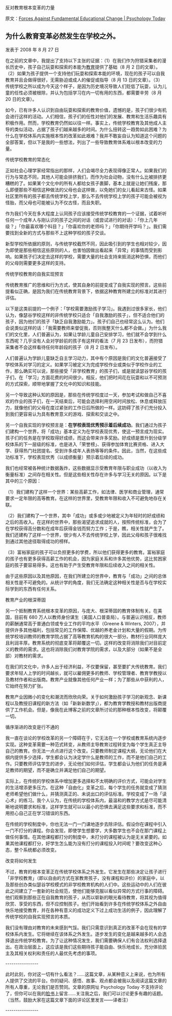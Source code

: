 反对教育根本变革的力量

原文：[Forces Against Fundamental Educational Change | Psychology Today](https://www.psychologytoday.com/us/blog/freedom-learn/200808/forces-against-fundamental-educational-change)

## 为什么教育变革必然发生在学校之外。

发表于 2008 年 8 月 27 日

在之前的文章中，我提出了支持以下主张的证据：（1）在我们作为狩猎采集者的漫长历史中，孩子自己玩耍和探索的本能为[教育](https://www.psychologytoday.com/us/basics/education)提供了基础（8 月 2 日的文章）。（2）如果为孩子提供一个支持他们玩耍和探索本能的环境，现在的孩子可以自我教育并且会做得很好，无需胁迫或成人的催促或指导（8 月 13 日的文章）。（3）传统学校之所以成为今天这个样子，是因为历史境况导致人们贬低了玩耍，认为儿童的任性必须被根除，并认为包括学习在内一切有用的东西，都需要辛劳（8 月 20 日的文章）。

如今，已有许多人认识到自由玩耍和探索的教育价值，遗憾的是，孩子们很少有机会进行这样的活动。人们相信，孩子们的任性对他们的发展、教育和生活乐趣具有积极作用。然而，学校教育仍然如以往一样。事实上，传统学校教育及其他成人主导的类似活动，占据了孩子们越来越多的时间。为什么扭转这一趋势如此困难？为什么在学校体系内实施根本性的改革如此艰难？我并不敢妄自认为知道这个问题的全部答案，但以下是我的一些想法，列出了一些导致教育体系难以根本改变的力量。

传统学校教育的常态化

正如社会心理学家经常指出的那样，人们会竭尽全力表现得像正常人。如果我们的行为与常态不同，其他人可能会排挤我们，而作为社会动物，没有什么比被排挤更糟糕的了。如果某个文化中的所有人都给女孩子裹脚，基本上就是让她们残废，那么即便那些不相信这种做法的父母也会这样做，以免她们的女儿看起来古怪。如果社区里所有的孩子都去传统学校上学，那么不去传统学校上学的孩子可能会被视为怪胎，而父母也可能被认为不仅古怪，而且失职。

作为我们今天在多大程度上认同孩子应该接受传统学校教育的一个证据，试着听听任何一个成年人与刚认识的孩子之间的对话（或尝试进行的对话）：「你上几年级？」「你最喜欢哪个科目？」「你喜欢你的老师吗？」「你期待开学吗？」。我们需要找到全新的方式与那些不上这种学校的孩子交谈。

新型学校所依据的原则，与传统学校截然不同，因此吸引到的学生也相对较少，因为即使是那些相信这些原则的人，也害怕因做出看起来「异常」的事情而受到影响。如果孩子们决定去这样的学校，需要大量的社会支持来抵消这种恐惧，而他们的父母则需要更多这样的支持。

传统学校教育的自我实现预言

传统教育推广的思维和行为方式，使其自身的前提变成了自我实现的预言。这些前提看似正确，是因为我们在传统教育背景下，依据这种教育所建立的标准对其进行评估。

以下是这类前提的一个例子：「学校需要激励孩子学习」。我遇到过很多家长，他们认为，像瑟谷学校这样的非传统学校只适合「自我激励的孩子」，但不适合他们的孩子，因为他们的孩子「缺乏自我激励能力」。孩子们自己也经常这么认为。他们会说类似这样的话：「我需要教师来督促我，否则我整天什么都不会做。」为什么我们的文化里，人们普遍认为，如果让学龄儿童自己安排学习，他们就不会学到什么东西呢？几乎没有人会对学龄前的孩子有这样的看法（7 月 23 日发布），而狩猎采集者不会这样看待任何年龄段的孩子（8 月 2 日发布）。

人们普遍认为学龄儿童缺乏自主学习动力，其中有个原因是我们的文化普遍接受了学校体系对学习的定义。如果学习被定义为完成学校作业或类似于学校作业的工作，那么确实可以说，那些接受「非学校教育」的孩子们，或是就读瑟谷学校的孩子们，在「学习」方面花费的时间很少。相反，他们把时间花在玩耍和以不可预测的方式探索，顺带地掌握了文化中的知识和技能。

另一个导致这种认知的原因是，那些在传统学校度过一天，参加考试和做自己不喜欢的作业的孩子们，在一天结束后，可能会选择利用空闲时间放松、休息或释放压力，就像他们的父母在度过紧张的工作日后所做的一样。这妨碍了孩子们充分投入到我们更容易认为具有教育意义的游戏、探索和交谈之中。

另一个自我实现的学校预言是：**在学校表现优秀预示着后续成功**。我们通过为孩子们建构一个世界，将「成功」基本定义为在学校表现优秀，使这一预言成为现实。孩子们的任务是在学校取得好成绩，而这会带来许多奖励。好成绩是晋升到分级学校体系的下一层级的标准，也是进入「荣誉榜」、获得参加体育比赛资格、进入大学、获得热门社团提名、受到许多成年人表扬等等的条件。因此，当然，在这些成功标准下，学校表现优秀（以成绩衡量）预示着后续的成功。

我们也经常被各种统计数据轰炸，这些数据显示受教育年限与职业成功（以收入为衡量标准）之间存在相关性。但是这些相关性存在许多与学习无关的原因。以下是其中的三个原因：

（1）我们建构了这样一个世界：某些高薪工作，如法律、医学和商业管理，通常要求一定年限的高等教育。在这样的世界里，受教育年限和收入不可避免地存在关联。

（2）我们建构了一个世界，其中「成功」或多或少地被定义为年轻时的好成绩和之后的高收入。在这样的世界中，那些渴望追求成就的人，按照传统标准，会为了在学校获得高分数和在成年后获得金钱而努力工作；于是，瞧，相关性就产生了。我们还建构了这样一个世界，很少有人不去传统学校上学，因此父母和孩子很难找到通过其他途径取得成功的榜样。

（3）富裕家庭的孩子可以负担更多的学费，所以他们获得更多的教育。富裕家庭的孩子也有更多获得高薪工作的机会，因为家庭关系和许多其他优势，这比贫困家庭的孩子要容易得多。这也有助于产生受教育年限和后续收入之间的相关性。

由于这些原因以及其他原因，在我们所建立的世界中，教育与「成功」之间的总体相关性是不可避免的。从统计学的角度，我们无法确定这种相关性是否与在学校实际学到的东西有任何关系。

教育产业的根深蒂固

另一个抵制教育系统根本变革的原因，与庞大、根深蒂固的教育体制有关。在美国，目前有 680 万人以教师身份谋生（美国人口普查局）。与普遍认识相反，教师的薪酬通常高于普通白领或专业工作的平均水平（Greene & Winters, 2007），并提供许多其他福利，包括常见的工作保障、优越的养老金计划和大量的假期。为传统学校培训教师的教育学院占据了高等教育机构的很大一部分。教材行业同样庞大且利润丰厚。教育系统的彻底变革将颠覆这一切。这样的改变将消除我们对目前定义的教师的需求。这也将消除我们对教育学院的需求，以及大部分（如果不是全部）对教材的需求。

在我们的文化中，许多人出于经济利益，不仅要保留，甚至要扩大传统教育。我们要求年轻人上学的时间越长，就可以雇佣更多的教师、学校管理者、教育学教授以及教材作者和出版商。教育产业就像其他任何产业一样；为了那些从中获利的人，它始终在努力扩张。

教育产业因微小的变化和潮流而欣欣向荣。关于如何激励孩子学习的新观念、新课程以及教授旧课程的新方法（如「新新新数学」），都为教育学教授和教材出版商提供了工作机会。但是，像我在此博客之前的文章所讨论的那种根本性改变，将颠覆一切。

循序渐进的改变是行不通的

我一直在谈论的学校改革的另一个障碍在于，它无法在一个学校或教育系统内逐步实现。这种变革需要一种范式转变，从教师主导教育过程转变为每个学生真正主导自己的教育。你无法一点点进行这个改变。只要教师制定课程大纲，无论他们在大纲内提供多少选择，学生都会认为决定学什么是教师的工作，而不是他们自己的工作。只要教师评估学生的进步，无论他们如何评估，学生都会认为他们的任务是满足教师的期望，而不是确立并满足他们自己的期望。

实际上，在传统的学校体系中增加更多选择和不太明确的评价方式，可能会对学生的生活增添更多压力。在这种「自由化」变革之后，每个学生的任务就变成了猜测老师希望他们做什么，并猜测真正的、未说出口的评估标准。学校变成了一场「读心术」的练习。我个人认为，在传统的学校体系内，最温和的教学方式是尽可能清晰地说明要求和标准，这样学生就可以以最小的恐惧去满足这些要求和标准，而不用担心自己正在学习错误的东西。

在传统的学校制度中，你也无法一门一门课地逐步去除评估。假设你在课程中引入一门不打分的课程。你会发现，即使学生想要学，大多数学生也不会在那门课程上做任何事情。在其他课程都打分的制度中，未打分的课程被认为是无关紧要的。如果其他课程都打分，好学生怎么能为没有打分的课程投入时间呢？要改变这种心态，整个系统都必须改变。

改变将如何发生

不过，教育的根本变革正在传统学校体系之外发生。它发生在那些决定让孩子进行「非学校教育」（即以自由的方式在家教育孩子，没有课程和评价）的家庭中，以及那些创办类似瑟谷学校模式的非学校教育机构的人们中。这些运动中的人们在彼此之间建立了一套新的社会规范，使他们能够克服以看似异常的方式行事的障碍。他们观察到那些正在自我教育的孩子，从而以崭新的眼光看待教育，将其视为值得欣赏、享受的东西，但不应控制孩子。他们开始看到许多在传统学校体系之外自由快乐地接受教育，并在各种有意义的成功定义下过上成功生活的例子，因此理解了传统学校的自我实现预言的本质。

我们没有理由对教育的未来感到气馁。我们只需意识到真正的改革不会在现有的学校体系内发生。它将继续在该体系之外发生。逐步发生的变化是越来越多的人会选择退出传统学校教育。为了让这种情况发生，我们需要确保人们有合法权利选择退出。在政治层面上，这应该是我们这些期待孩子能自由、快乐地成长，充分体验民主及其相关权利和责任的人最优先考虑的事项。

\----------------

此时此刻，你对这一切有什么看法？……这篇文章，从某种意义上来说，也为所有人提供了交流的平台。你的疑问、感悟、故事、观点都会被我以及阅读这篇文章的所有人尊重，无论我们是否赞同。文章的原网址 Psychology Today 不支持评论了，但你可以在我的[脸书](https://www.facebook.com/peter.gray.3572)上留言……关注我之后，我们可以讨论更多有趣的话题。（当然，鼓励大家在这篇文章下面的评论区里发言——译者注）

\----------------
